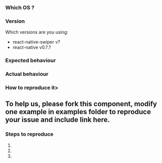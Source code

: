 ### Which OS ?

### Version
Which versions are you using:

- react-native-swiper v?
- react-native v0.?.?

### Expected behaviour



### Actual behaviour


### How to reproduce it>
To help us, please fork this component, modify one example in examples folder to reproduce your issue and include link here.
-

### Steps to reproduce
1.
2.
3.
